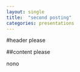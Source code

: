 ```yaml
---
layout: single
title:  "second posting"
categories: presentations
---
```


#header please

##content please

nono